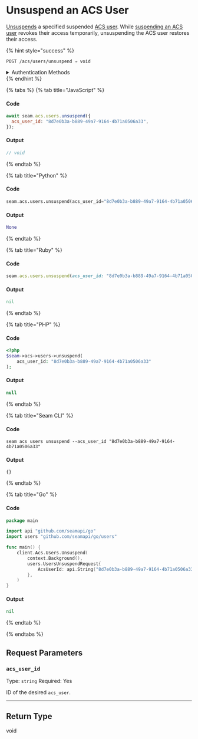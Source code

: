 # Unsuspend an ACS User

[Unsuspends](https://docs.seam.co/latest/capability-guides/access-systems/user-management/suspending-and-unsuspending-users#unsuspend-an-acs-user) a specified suspended [ACS user](https://docs.seam.co/latest/capability-guides/access-systems/user-management). While [suspending an ACS user](https://docs.seam.co/latest/api/acs/users/suspend) revokes their access temporarily, unsuspending the ACS user restores their access.

{% hint style="success" %}
```
POST /acs/users/unsuspend ⇒ void
```

<details>

<summary>Authentication Methods</summary>

- API key
- Personal access token
  <br>Must also include the `seam-workspace` header in the request.
</details>
{% endhint %}

{% tabs %}
{% tab title="JavaScript" %}
#### Code

```javascript
await seam.acs.users.unsuspend({
  acs_user_id: "8d7e0b3a-b889-49a7-9164-4b71a0506a33",
});
```

#### Output

```javascript
// void
```
{% endtab %}

{% tab title="Python" %}
#### Code

```python
seam.acs.users.unsuspend(acs_user_id="8d7e0b3a-b889-49a7-9164-4b71a0506a33")
```

#### Output

```python
None
```
{% endtab %}

{% tab title="Ruby" %}
#### Code

```ruby
seam.acs.users.unsuspend(acs_user_id: "8d7e0b3a-b889-49a7-9164-4b71a0506a33")
```

#### Output

```ruby
nil
```
{% endtab %}

{% tab title="PHP" %}
#### Code

```php
<?php
$seam->acs->users->unsuspend(
    acs_user_id: "8d7e0b3a-b889-49a7-9164-4b71a0506a33"
);
```

#### Output

```php
null
```
{% endtab %}

{% tab title="Seam CLI" %}
#### Code

```seam_cli
seam acs users unsuspend --acs_user_id "8d7e0b3a-b889-49a7-9164-4b71a0506a33"
```

#### Output

```seam_cli
{}
```
{% endtab %}

{% tab title="Go" %}
#### Code

```go
package main

import api "github.com/seamapi/go"
import users "github.com/seamapi/go/users"

func main() {
	client.Acs.Users.Unsuspend(
		context.Background(),
		users.UsersUnsuspendRequest{
			AcsUserId: api.String("8d7e0b3a-b889-49a7-9164-4b71a0506a33"),
		},
	)
}
```

#### Output

```go
nil
```
{% endtab %}

{% endtabs %}


## Request Parameters

### `acs_user_id`

Type: `string`
Required: Yes

ID of the desired `acs_user`.

---


## Return Type

void
